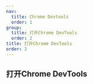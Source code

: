 ```yaml
---
nav:
  title: Chrome Devtools
  order: 1
group:
  title: 打开Chrome DevTools
  order: 2
title: 打开Chrome DevTools
order: 2
---
```


## 打开Chrome DevTools

